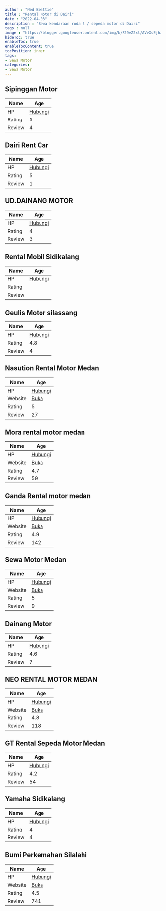```yaml
---
author : "Ned Beattie"
title : "Rental Motor di Dairi"
date : "2022-04-03"
description : "Sewa kendaraan roda 2 / sepeda motor di Dairi"
tags : null
image : "https://blogger.googleusercontent.com/img/b/R29vZ2xl/AVvXsEjhz7-Vi1FNxwTI27WzgvJkU7tgIQgG31Bd6M-litM8UOCwznxfUuQ3N257aCu8-E-ktVsiGJq7rLV2WKEsLDjKVv3FlNonpvEYPt72ombwWSVYTTOiNpPDKUzSB-envV5H3GxlGndn-HAeLXqcuGyfzxiVcAUplpHTDIDOz_ywDf7qCZK1_Nw12YNFhg/w300-h200/rental-motor-di-dairi.png"
hideToc: true
enableToc: true
enableTocContent: true
tocPosition: inner
tags:
- Sewa Motor
categories:
- Sewa Motor
---
```



## Sipinggan Motor

Name | Age
--------|------
HP | [Hubungi](https://pcandroidplayer.blogspot.com/?clayads=https://getnumber.ndower.dev?phone=MDgxMjY0NjgwMjY4)
Rating | 5
Review | 4


## Dairi Rent Car

Name | Age
--------|------
HP | [Hubungi](https://pcandroidplayer.blogspot.com/?clayads=https://getnumber.ndower.dev?phone=)
Rating | 5
Review | 1


## UD.DAINANG MOTOR

Name | Age
--------|------
HP | [Hubungi](https://pcandroidplayer.blogspot.com/?clayads=https://getnumber.ndower.dev?phone=MDYyNzI1MjAwNjI=)
Rating | 4
Review | 3


## Rental Mobil Sidikalang

Name | Age
--------|------
HP | [Hubungi](https://pcandroidplayer.blogspot.com/?clayads=https://getnumber.ndower.dev?phone=)
Rating | 
Review | 


## Geulis Motor silassang

Name | Age
--------|------
HP | [Hubungi](https://pcandroidplayer.blogspot.com/?clayads=https://getnumber.ndower.dev?phone=MDgyMTI2NDYxNjY5)
Rating | 4.8
Review | 4


## Nasution Rental Motor Medan

Name | Age
--------|------
HP | [Hubungi](https://pcandroidplayer.blogspot.com/?clayads=https://getnumber.ndower.dev?phone=MDgyMTY4NTA2MzY2)
Website | [Buka](https://pcandroidplayer.blogspot.com/?clayads=aHR0cHM6Ly93d3cuaW5zdGFncmFtLmNvbS9yZW50YWxtb3Rvcm1lZGFu) 
Rating | 5
Review | 27


## Mora rental motor medan

Name | Age
--------|------
HP | [Hubungi](https://pcandroidplayer.blogspot.com/?clayads=https://getnumber.ndower.dev?phone=MDgxMTMyMjkyMzM=)
Website | [Buka](https://pcandroidplayer.blogspot.com/?clayads=aHR0cDovL3JlbnRhbG1lZGFua3Uud29yZHByZXNzLmNvbS8=) 
Rating | 4.7
Review | 59


## Ganda Rental motor medan

Name | Age
--------|------
HP | [Hubungi](https://pcandroidplayer.blogspot.com/?clayads=https://getnumber.ndower.dev?phone=MDgxMzk2NDY2MzY0)
Website | [Buka](https://pcandroidplayer.blogspot.com/?clayads=aHR0cHM6Ly93d3cuZ2FuZGFyZW50YWwuY29tLw==) 
Rating | 4.9
Review | 142


## Sewa Motor Medan

Name | Age
--------|------
HP | [Hubungi](https://pcandroidplayer.blogspot.com/?clayads=https://getnumber.ndower.dev?phone=MDg1Mjk3OTk5MzMw)
Website | [Buka](https://pcandroidplayer.blogspot.com/?clayads=aHR0cHM6Ly9zZXdhbW90b3JtZWRhbi5jb20v) 
Rating | 5
Review | 9


## Dainang Motor

Name | Age
--------|------
HP | [Hubungi](https://pcandroidplayer.blogspot.com/?clayads=https://getnumber.ndower.dev?phone=MDgxMjk1ODAxMzMw)
Rating | 4.6
Review | 7


## NEO RENTAL MOTOR MEDAN

Name | Age
--------|------
HP | [Hubungi](https://pcandroidplayer.blogspot.com/?clayads=https://getnumber.ndower.dev?phone=MDgyMTY2MTIzODg5)
Website | [Buka](https://pcandroidplayer.blogspot.com/?clayads=aHR0cHM6Ly9uZW9yZW50YWxtb3Rvcm1lZGFuLmJ1c2luZXNzLnNpdGUv) 
Rating | 4.8
Review | 118


## GT Rental Sepeda Motor Medan

Name | Age
--------|------
HP | [Hubungi](https://pcandroidplayer.blogspot.com/?clayads=https://getnumber.ndower.dev?phone=MDgxMjY0NTYzNDA=)
Rating | 4.2
Review | 54


## Yamaha Sidikalang

Name | Age
--------|------
HP | [Hubungi](https://pcandroidplayer.blogspot.com/?clayads=https://getnumber.ndower.dev?phone=MDgxMjY1NDk0OTQ5)
Rating | 4
Review | 4


## Bumi Perkemahan Silalahi

Name | Age
--------|------
HP | [Hubungi](https://pcandroidplayer.blogspot.com/?clayads=https://getnumber.ndower.dev?phone=MDgxMjYzNTQzODY1)
Website | [Buka](https://pcandroidplayer.blogspot.com/?clayads=aHR0cHM6Ly9idW1pcGVya2VtYWhhbnNpbGFsYWhpLmJ1c2luZXNzLnNpdGUv) 
Rating | 4.5
Review | 741


